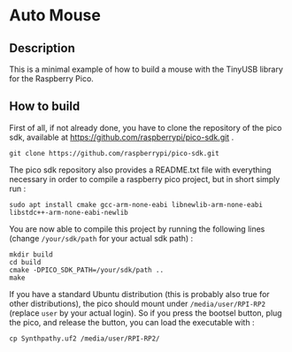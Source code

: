 # Auto Mouse

## Description

This is a minimal example of how to build a mouse with the TinyUSB library for the Raspberry Pico.

## How to build

First of all, if not already done, you have to clone the repository of the pico sdk, available at https://github.com/raspberrypi/pico-sdk.git .

```shell
git clone https://github.com/raspberrypi/pico-sdk.git
```

The pico sdk repository also provides a README.txt file with everything necessary in order to compile a raspberry pico project, but in short simply run :

```shell
sudo apt install cmake gcc-arm-none-eabi libnewlib-arm-none-eabi libstdc++-arm-none-eabi-newlib
```

You are now able to compile this project by running the following lines (change `/your/sdk/path` for your actual sdk path) :

```shell
mkdir build
cd build
cmake -DPICO_SDK_PATH=/your/sdk/path ..
make
```

If you have a standard Ubuntu distribution (this is probably also true for other distributions), the pico should mount under `/media/user/RPI-RP2` (replace `user` by your actual login).
So if you press the bootsel button, plug the pico, and release the button, you can load the executable with :

```shell
cp Synthpathy.uf2 /media/user/RPI-RP2/
```